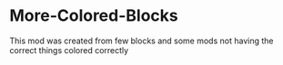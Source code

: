 # More-Colored-Blocks
This mod was created from few blocks and some mods not having the correct things colored correctly
